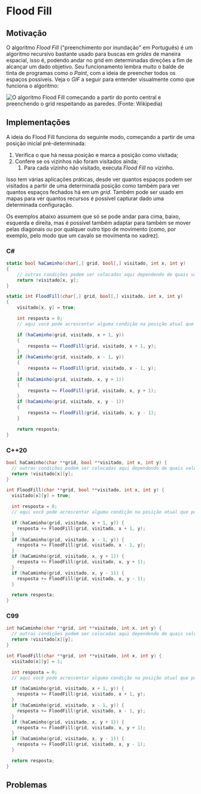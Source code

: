 # Flood Fill

## Motivação

O algoritmo _Flood Fill_ ("preenchimento por inundação" em Português) é um algoritmo recursivo bastante usado para buscas em _grides_ de maneira espacial, isso é, podendo andar no grid em determinadas direções a fim de alcançar um dado objetivo. Seu funcionamento lembra muito o balde de tinta de programas como o _Paint_, com a ideia de preencher todos os espaços possíveis. Veja o _GIF_ a seguir para entender visualmente como que funciona o algoritmo:

![O algoritmo Flood Fill começando a partir do ponto central e preenchendo o grid respeitando as paredes. (Fonte: Wikipedia)](https://upload.wikimedia.org/wikipedia/commons/7/7e/Recursive_Flood_Fill_4_%28aka%29.gif)

## Implementações

A ideia do Flood Fill funciona do seguinte modo, começando a partir de uma posição inicial pré-determinada:

1. Verifica o que há nessa posição e marca a posição como visitada;
2. Confere se os vizinhos não foram visitados ainda;
    1. Para cada vizinho não visitado, executa _Flood Fill_ no vizinho.

Isso tem várias aplicações práticas, desde ver quantos espaços podem ser visitados a partir de uma determinada posição como também para ver quantos espaços fechados há em um _grid_. Também pode ser usado em mapas para ver quantos recursos é possível capturar dado uma determinada configuração.

Os exemplos abaixo assumem que só se pode andar para cima, baixo, esquerda e direita, mas é possível também adaptar para também se mover pelas diagonais ou por qualquer outro tipo de movimento (como, por exemplo, pelo modo que um cavalo se movimenta no xadrez).

### C#
```cs
static bool haCaminho(char[,] grid, bool[,] visitado, int x, int y)
{
    // outras condições podem ser colocadas aqui dependendo de quais valores são considerados acessíveis ou não
    return !visitado[x, y];
}

static int FloodFill(char[,] grid, bool[,] visitado, int x, int y)
{
    visitado[x, y] = true;

    int resposta = 0;
    // aqui você pode acrescentar alguma condição na posição atual que pode aumentar o valor resposta

    if (haCaminho(grid, visitado, x + 1, y))
    {
        resposta += FloodFill(grid, visitado, x + 1, y);
    }
    if (haCaminho(grid, visitado, x - 1, y))
    {
        resposta += FloodFill(grid, visitado, x - 1, y);
    }
    if (haCaminho(grid, visitado, x, y + 1))
    {
        resposta += FloodFill(grid, visitado, x, y + 1);
    }
    if (haCaminho(grid, visitado, x, y - 1))
    {
        resposta += FloodFill(grid, visitado, x, y - 1);
    }

    return resposta;
}
```

### C++20
```cpp
bool haCaminho(char **grid, bool **visitado, int x, int y) {
  // outras condições podem ser colocadas aqui dependendo de quais valores são considerados acessíveis ou não
  return !visitado[x][y];
}

int FloodFill(char **grid, bool **visitado, int x, int y) {
  visitado[x][y] = true;

  int resposta = 0;
  // aqui você pode acrescentar alguma condição na posição atual que pode aumentar o valor resposta

  if (haCaminho(grid, visitado, x + 1, y)) {
    resposta += FloodFill(grid, visitado, x + 1, y);
  }
  if (haCaminho(grid, visitado, x - 1, y)) {
    resposta += FloodFill(grid, visitado, x - 1, y);
  }
  if (haCaminho(grid, visitado, x, y + 1)) {
    resposta += FloodFill(grid, visitado, x, y + 1);
  }
  if (haCaminho(grid, visitado, x, y - 1)) {
    resposta += FloodFill(grid, visitado, x, y - 1);
  }

  return resposta;
}
```

### C99
```c
int haCaminho(char **grid, int **visitado, int x, int y) {
  // outras condições podem ser colocadas aqui dependendo de quais valores são considerados acessíveis ou não
  return !visitado[x][y];
}

int FloodFill(char **grid, int **visitado, int x, int y) {
  visitado[x][y] = 1;

  int resposta = 0;
  // aqui você pode acrescentar alguma condição na posição atual que pode aumentar o valor resposta

  if (haCaminho(grid, visitado, x + 1, y)) {
    resposta += FloodFill(grid, visitado, x + 1, y);
  }
  if (haCaminho(grid, visitado, x - 1, y)) {
    resposta += FloodFill(grid, visitado, x - 1, y);
  }
  if (haCaminho(grid, visitado, x, y + 1)) {
    resposta += FloodFill(grid, visitado, x, y + 1);
  }
  if (haCaminho(grid, visitado, x, y - 1)) {
    resposta += FloodFill(grid, visitado, x, y - 1);
  }

  return resposta;
}
```

## Problemas